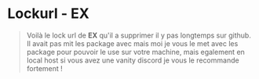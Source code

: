 # Lockurl - EX

> Voilà le lock url de **EX** qu'il a supprimer il y pas longtemps sur github. Il avait pas mit les package avec mais moi je vous le met avec les package pour pouvoir le use sur votre machine, mais egalement en local host si vous avez une vanity discord je vous le recommande fortement !
